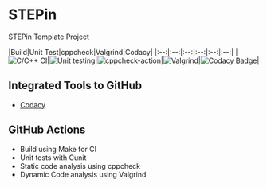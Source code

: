 # STEPin
STEPin Template Project

|Build|Unit Test|cppcheck|Valgrind|Codacy|
|:--:|:--:|:--:|:--:|:--:|:--:|
|![C/C++ CI](https://github.com/Bharathgopal/STEPin/workflows/C/C++%20CI/badge.svg)|![Unit testing](https://github.com/Bharathgopal/STEPin/workflows/Unit%20testing/badge.svg)|![cppcheck-action](https://github.com/Bharathgopal/STEPin/workflows/cppcheck-action/badge.svg)|![Valgrind](https://github.com/Bharathgopal/STEPin/workflows/Valgrind/badge.svg)|[![Codacy Badge](https://app.codacy.com/project/badge/Grade/fe19032a8c224195929dc60376cc441b)](https://www.codacy.com/manual/Bharathgopal/STEPin?utm_source=github.com&amp;utm_medium=referral&amp;utm_content=Bharathgopal/STEPin&amp;utm_campaign=Badge_Grade)|


## Integrated Tools to GitHub
*  [Codacy](https://www.codacy.com/)

## GitHub Actions
* Build using Make for CI
* Unit tests with Cunit
* Static code analysis using cppcheck
* Dynamic Code analysis using Valgrind

